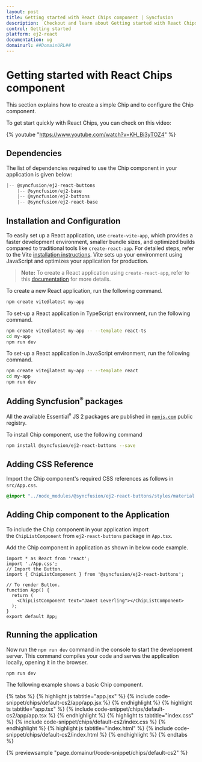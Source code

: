 ```yaml
---
layout: post
title: Getting started with React Chips component | Syncfusion
description:  Checkout and learn about Getting started with React Chips component of Syncfusion Essential JS 2 and more details.
control: Getting started 
platform: ej2-react
documentation: ug
domainurl: ##DomainURL##
---
```


# Getting started with React Chips component

This section explains how to create a simple Chip and to configure the Chip component.

To get start quickly with React Chips, you can check on this video:

{% youtube "https://www.youtube.com/watch?v=KH_Bi3yTOZ4" %}

## Dependencies

The list of dependencies required to use the Chip component in your application is given below:

```javascript
|-- @syncfusion/ej2-react-buttons
    |-- @syncfusion/ej2-base
    |-- @syncfusion/ej2-buttons
    |-- @syncfusion/ej2-react-base
```

## Installation and Configuration

To easily set up a React application, use `create-vite-app`, which provides a faster development environment, smaller bundle sizes, and optimized builds compared to traditional tools like `create-react-app`. For detailed steps, refer to the Vite [installation instructions](https://vitejs.dev/guide/). Vite sets up your environment using JavaScript and optimizes your application for production.

> **Note:**  To create a React application using `create-react-app`, refer to this [documentation](https://ej2.syncfusion.com/react/documentation/getting-started/create-app) for more details.

To create a new React application, run the following command.

```bash
npm create vite@latest my-app
```
To set-up a React application in TypeScript environment, run the following command.

```bash
npm create vite@latest my-app -- --template react-ts
cd my-app
npm run dev
```
To set-up a React application in JavaScript environment, run the following command.

```bash
npm create vite@latest my-app -- --template react
cd my-app
npm run dev
```

## Adding Syncfusion<sup style="font-size:70%">&reg;</sup> packages

All the available Essential<sup style="font-size:70%">&reg;</sup> JS 2 packages are published in [`npmjs.com`](https://www.npmjs.com/~syncfusionorg) public registry.

To install Chip component, use the following command

```bash
npm install @syncfusion/ej2-react-buttons --save
```

## Adding CSS Reference

Import the Chip component's required CSS references as follows in `src/App.css`.

```css
@import "../node_modules/@syncfusion/ej2-react-buttons/styles/material.css";
```

## Adding Chip component to the Application

To include the Chip component in your application import the `ChipListComponent` from `ej2-react-buttons` package in `App.tsx`.

Add the Chip component in application as shown in below code example.


```tsx
import * as React from 'react';
import './App.css';
// Import the Button.
import { ChipListComponent } from '@syncfusion/ej2-react-buttons';

// To render Button.
function App() {
  return (
    <ChipListComponent text="Janet Leverling"></ChipListComponent>
  );
}
export default App;
```

## Running the application

Now run the `npm run dev` command in the console to start the development server. This command compiles your code and serves the application locally, opening it in the browser.

```
npm run dev
```

The following example shows a basic Chip component.

{% tabs %}
{% highlight js tabtitle="app.jsx" %}
{% include code-snippet/chips/default-cs2/app/app.jsx %}
{% endhighlight %}
{% highlight ts tabtitle="app.tsx" %}
{% include code-snippet/chips/default-cs2/app/app.tsx %}
{% endhighlight %}
{% highlight ts tabtitle="index.css" %}
{% include code-snippet/chips/default-cs2/index.css %}
{% endhighlight %}
{% highlight js tabtitle="index.html" %}
{% include code-snippet/chips/default-cs2/index.html %}
{% endhighlight %}
{% endtabs %}

{% previewsample "page.domainurl/code-snippet/chips/default-cs2" %}